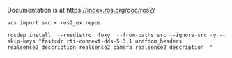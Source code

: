 Documentation is at https://index.ros.org/doc/ros2/

```
vcs import src < ros2_ex.repos
```
```
rosdep install  --rosdistro  foxy  --from-paths src --ignore-src -y --skip-keys "fastcdr rti-connext-dds-5.3.1 urdfdom_headers realsense2_description realsense2_camera realsense2_description  "
```

